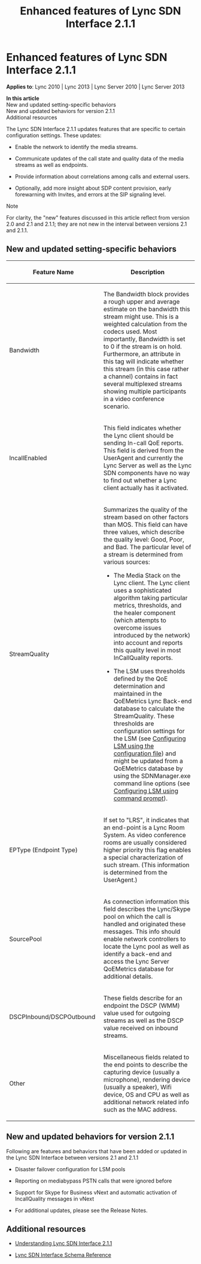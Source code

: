 ﻿---
title: Enhanced features of Lync SDN Interface 2.1.1
TOCTitle: Enhanced features of Lync SDN Interface 2.1.1
ms:assetid: a0ef6ad8-c0a2-425f-b236-dc4907efa22b
ms:mtpsurl: https://msdn.microsoft.com/en-us/library/Dn785195(v=office.15)
ms:contentKeyID: 62952679
ms.date: 02/16/2015
mtps_version: v=office.15
---

# Enhanced features of Lync SDN Interface 2.1.1


**Applies to**: Lync 2010 | Lync 2013 | Lync Server 2010 | Lync Server 2013

**In this article**  
New and updated setting-specific behaviors  
New and updated behaviors for version 2.1.1  
Additional resources  

The Lync SDN Interface 2.1.1 updates features that are specific to certain configuration settings. These updates:

  - Enable the network to identify the media streams.

  - Communicate updates of the call state and quality data of the media streams as well as endpoints.

  - Provide information about correlations among calls and external users.

  - Optionally, add more insight about SDP content provision, early forewarning with Invites, and errors at the SIP signaling level.


> [!NOTE]
> <P>For clarity, the "new" features discussed in this article reflect from version 2.0 and 2.1 and 2.1.1; they are not new in the interval between versions 2.1 and 2.1.1.</P>



## New and updated setting-specific behaviors

<table>
<colgroup>
<col style="width: 50%" />
<col style="width: 50%" />
</colgroup>
<thead>
<tr class="header">
<th><p>Feature Name</p></th>
<th><p>Description</p></th>
</tr>
</thead>
<tbody>
<tr class="odd">
<td><p>Bandwidth</p></td>
<td><p>The Bandwidth block provides a rough upper and average estimate on the bandwidth this stream might use. This is a weighted calculation from the codecs used. Most importantly, Bandwidth is set to 0 if the stream is on hold. Furthermore, an attribute in this tag will indicate whether this stream (in this case rather a channel) contains in fact several multiplexed streams showing multiple participants in a video conference scenario.</p></td>
</tr>
<tr class="even">
<td><p>IncallEnabled</p></td>
<td><p>This field indicates whether the Lync client should be sending In-call QoE reports. This field is derived from the UserAgent and currently the Lync Server as well as the Lync SDN components have no way to find out whether a Lync client actually has it activated.</p></td>
</tr>
<tr class="odd">
<td><p>StreamQuality</p></td>
<td><p>Summarizes the quality of the stream based on other factors than MOS. This field can have three values, which describe the quality level: Good, Poor, and Bad. The particular level of a stream is determined from various sources:</p>
<ul>
<li><p>The Media Stack on the Lync client. The Lync client uses a sophisticated algorithm taking particular metrics, thresholds, and the healer component (which attempts to overcome issues introduced by the network) into account and reports this quality level in most InCallQuality reports.</p></li>
<li><p>The LSM uses thresholds defined by the QoE determination and maintained in the QoEMetrics Lync Back-end database to calculate the StreamQuality. These thresholds are configuration settings for the LSM (see <a href="configuring-lsm-using-the-configuration-file.md">Configuring LSM using the configuration file</a>) and might be updated from a QoEMetrics database by using the SDNManager.exe command line options (see <a href="configuring-lsm-using-command-prompt.md">Configuring LSM using command prompt</a>).</p></li>
</ul></td>
</tr>
<tr class="even">
<td><p>EPType (Endpoint Type)</p></td>
<td><p>If set to &quot;LRS&quot;, it indicates that an end-point is a Lync Room System. As video conference rooms are usually considered higher priority this flag enables a special characterization of such stream. (This information is determined from the UserAgent.)</p></td>
</tr>
<tr class="odd">
<td><p>SourcePool</p></td>
<td><p>As connection information this field describes the Lync/Skype pool on which the call is handled and originated these messages. This info should enable network controllers to locate the Lync pool as well as identify a back-end and access the Lync Server QoEMetrics database for additional details.</p></td>
</tr>
<tr class="even">
<td><p>DSCPInbound/DSCPOutbound</p></td>
<td><p>These fields describe for an endpoint the DSCP (WMM) value used for outgoing streams as well as the DSCP value received on inbound streams.</p></td>
</tr>
<tr class="odd">
<td><p>Other</p></td>
<td><p>Miscellaneous fields related to the end points to describe the capturing device (usually a microphone), rendering device (usually a speaker), Wifi device, OS and CPU as well as additional network related info such as the MAC address.</p></td>
</tr>
</tbody>
</table>


## New and updated behaviors for version 2.1.1

Following are features and behaviors that have been added or updated in the Lync SDN Interface between versions 2.1 and 2.1.1

  - Disaster failover configuration for LSM pools

  - Reporting on mediabypass PSTN calls that were ignored before

  - Support for Skype for Business vNext and automatic activation of IncallQuality messages in vNext

  - For additional updates, please see the Release Notes.

## Additional resources

  - [Understanding Lync SDN Interface 2.1.1](understanding-lync-sdn-interface-2-1-1.md)

  - [Lync SDN Interface Schema Reference](lync-sdn-interface-schema-reference.md)

